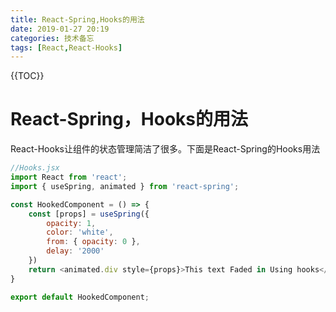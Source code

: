 ```yaml
---
title: React-Spring,Hooks的用法
date: 2019-01-27 20:19
categories: 技术备忘
tags: [React,React-Hooks]
---
```


<script src="https://cdn.bootcss.com/mathjax/2.7.5/latest.js"></script>
{{TOC}}

# React-Spring，Hooks的用法

React-Hooks让组件的状态管理简洁了很多。下面是React-Spring的Hooks用法

```javascript
//Hooks.jsx
import React from 'react';
import { useSpring, animated } from 'react-spring';

const HookedComponent = () => {
    const [props] = useSpring({
        opacity: 1,
        color: 'white',
        from: { opacity: 0 },
        delay: '2000'
    })
    return <animated.div style={props}>This text Faded in Using hooks</animated.div>
}

export default HookedComponent;
```



